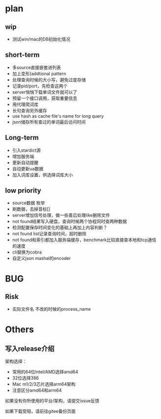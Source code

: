 # plan

## wip
- 测试win/mac的DB初始化情况

## short-term
- 多source直接嵌套进列表
- 加上变形(addtional pattern
- 处理查询时候的大小写，避免过度存储
- 记录pid/port，先检查这两个
- server悄悄下载单词文件就可以了
- 预留一个接口调用，获取重要信息
- 用代理爬词库
- 长句查询另外缓存
- use hash as cache file's name for long query
- json储存所有查过的单词最后访问时间

## Long-term
- 引入stardict源
- 增加服务端
- 更新自动提醒
- 自动更新ua数据
- 加入词库设置，供选择词库大小

## low priority
- source数据 枚举
- 刷数据，去掉音标[]
- server增加信号处理，做一些善后处理like删除文件
- not found结果写入硬盘，查询时候两个协程同时查两种数据
- 检测配置保存时间变化的基础上再加上内容判断？
- not found list记录查询时间，超时删除
- not found和索引都加入服务端缓存，benchmark比较直接查本地和tcp通信的速度
- cli替换为cobra
- 自定义json mashal的encoder

# BUG

## Risk
- 实际文件名 不改的时候的process_name

# Others

## 写入release介绍

架构选择：
- 常用的64位Intel/AMD选择amd64
- 32位选择386
- Mac m1/2/3芯片选择arm64架构
- 注意区分amd64和arm64

如果没有你所使用的平台/架构，请提交issue反馈

如果下载受阻，请前往gitee备份页面
